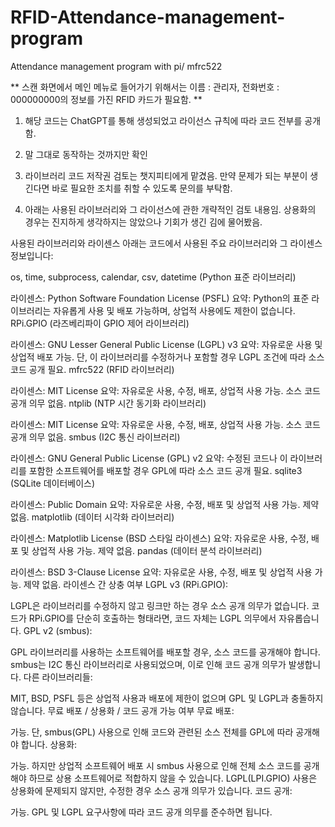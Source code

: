 # RFID-Attendance-management-program
Attendance management program with pi/ mfrc522

** 스캔 화면에서 메인 메뉴로 들어가기 위해서는 이름 : 관리자, 전화번호 : 000000000의 정보를 가진 RFID 카드가 필요함. **


1. 해당 코드는 ChatGPT를 통해 생성되었고 라이선스 규칙에 따라 코드 전부를 공개함.

2. 말 그대로 동작하는 것까지만 확인

3. 라이브러리 코드 저작권 검토는 챗지피티에게 맡겼음. 만약 문제가 되는 부분이 생긴다면 바로 필요한 조치를 취할 수 있도록 문의를 부탁함.

4. 아래는 사용된 라이브러리와 그 라이선스에 관한 개략적인 검토 내용임. 상용화의 경우는 진지하게 생각하지는 않았으나 기회가 생긴 김에 물어봤음.


사용된 라이브러리와 라이센스
아래는 코드에서 사용된 주요 라이브러리와 그 라이센스 정보입니다:

os, time, subprocess, calendar, csv, datetime (Python 표준 라이브러리)

라이센스: Python Software Foundation License (PSFL)
요약: Python의 표준 라이브러리는 자유롭게 사용 및 배포 가능하며, 상업적 사용에도 제한이 없습니다.
RPi.GPIO (라즈베리파이 GPIO 제어 라이브러리)

라이센스: GNU Lesser General Public License (LGPL) v3
요약: 자유로운 사용 및 상업적 배포 가능. 단, 이 라이브러리를 수정하거나 포함할 경우 LGPL 조건에 따라 소스 코드 공개 필요.
mfrc522 (RFID 라이브러리)

라이센스: MIT License
요약: 자유로운 사용, 수정, 배포, 상업적 사용 가능. 소스 코드 공개 의무 없음.
ntplib (NTP 시간 동기화 라이브러리)

라이센스: MIT License
요약: 자유로운 사용, 수정, 배포, 상업적 사용 가능. 소스 코드 공개 의무 없음.
smbus (I2C 통신 라이브러리)

라이센스: GNU General Public License (GPL) v2
요약: 수정된 코드나 이 라이브러리를 포함한 소프트웨어를 배포할 경우 GPL에 따라 소스 코드 공개 필요.
sqlite3 (SQLite 데이터베이스)

라이센스: Public Domain
요약: 자유로운 사용, 수정, 배포 및 상업적 사용 가능. 제약 없음.
matplotlib (데이터 시각화 라이브러리)

라이센스: Matplotlib License (BSD 스타일 라이센스)
요약: 자유로운 사용, 수정, 배포 및 상업적 사용 가능. 제약 없음.
pandas (데이터 분석 라이브러리)

라이센스: BSD 3-Clause License
요약: 자유로운 사용, 수정, 배포 및 상업적 사용 가능. 제약 없음.
라이센스 간 상충 여부
LGPL v3 (RPi.GPIO):

LGPL은 라이브러리를 수정하지 않고 링크만 하는 경우 소스 공개 의무가 없습니다.
코드가 RPi.GPIO를 단순히 호출하는 형태라면, 코드 자체는 LGPL 의무에서 자유롭습니다.
GPL v2 (smbus):

GPL 라이브러리를 사용하는 소프트웨어를 배포할 경우, 소스 코드를 공개해야 합니다.
smbus는 I2C 통신 라이브러리로 사용되었으며, 이로 인해 코드 공개 의무가 발생합니다.
다른 라이브러리들:

MIT, BSD, PSFL 등은 상업적 사용과 배포에 제한이 없으며 GPL 및 LGPL과 충돌하지 않습니다.
무료 배포 / 상용화 / 코드 공개 가능 여부
무료 배포:

가능. 단, smbus(GPL) 사용으로 인해 코드와 관련된 소스 전체를 GPL에 따라 공개해야 합니다.
상용화:

가능. 하지만 상업적 소프트웨어 배포 시 smbus 사용으로 인해 전체 소스 코드를 공개해야 하므로 상용 소프트웨어로 적합하지 않을 수 있습니다.
LGPL(LPI.GPIO) 사용은 상용화에 문제되지 않지만, 수정한 경우 소스 공개 의무가 있습니다.
코드 공개:

가능. GPL 및 LGPL 요구사항에 따라 코드 공개 의무를 준수하면 됩니다.

